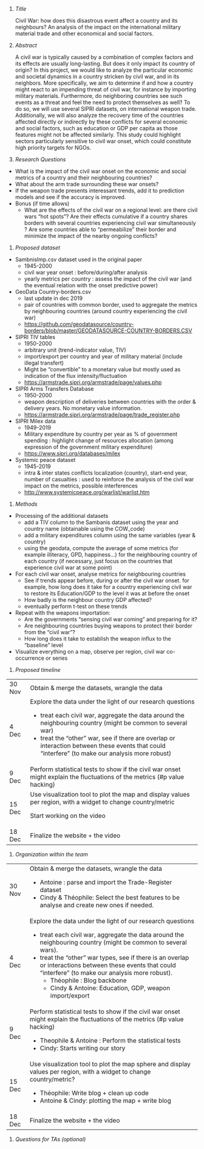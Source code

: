 1. *Title*

    Civil War: how does this disastrous event affect a country and its neighbours? An analysis of the impact on the international military material trade and other economical and social factors.

1. *Abstract*

    A civil war is typically caused by a combination of complex factors and its effects are usually long-lasting. But does it only impact its country of origin? In this project, we would like to analyze the particular economic and societal dynamics in a country stricken by civil war, and in its neighbors. More specifically, we aim to determine if and how a country might react to an impending threat of civil war, for instance by importing military materials. Furthermore, do neighboring countries see such events as a threat and feel the need to protect themselves as well? To do so, we will use several SIPRI datasets, on international weapon trade. Additionally, we will also analyze the recovery time of the countries affected directly or indirectly by these conflicts for several economic and social factors, such as education or GDP per capita as those features might not be affected similarly. This study could highlight sectors particularly sensitive to civil war onset, which could constitute high priority targets for NGOs.

1. *Research Questions*
*   What is the impact of the civil war onset on the economic and social metrics of a country and their neighbouring countries?
*   What about the arm trade surrounding these war onsets?
*   If the weapon trade presents interessant trends, add it to prediction models and see if the accuracy is improved.
*   Bonus (if time allows)
    *   What are the effects of the civil war on a regional level: are there civil wars “hot spots”? Are their effects cumulative if a country shares borders with several countries experiencing civil war simultaneously ? Are some countries able to “permeabilize” their border and minimize the impact of the nearby ongoing conflicts?
1. *Proposed dataset*
*   SambnisImp.csv dataset used in the original paper
    *   1945-2000
    *   civil war year onset : before/during/after analysis
    *   yearly metrics per country : assess the impact of the civil war (and the eventual relation with the onset predictive power)
*   GeoData Country-borders.csv
    *   last update in dec 2019
    *   pair of countries with common border, used to aggregate the metrics by neighbouring countries (around country experiencing the civil war)
    *   https://github.com/geodatasource/country-borders/blob/master/GEODATASOURCE-COUNTRY-BORDERS.CSV
*   SIPRI TIV tables
    *   1950-2000
    *   arbitrary unit (trend-indicator value, TIV)
    *   import/export per country and year of military material (include illegal transfert)
    *   Might be “convertible” to a monetary value but mostly used as indication of the flux intensity/fluctuation
    *   https://armstrade.sipri.org/armstrade/page/values.php
*   SIPRI Arms Transfers Database
    *   1950-2000
    *   weapon description of deliveries between countries with the order & delivery years. No monetary value information.
    *   https://armstrade.sipri.org/armstrade/page/trade_register.php
*   SIPRI Milex data
    *   1949-2019
    *   Military expenditure by country per year as % of government spending : highlight change of resources allocation (among expression of the government military expenditure)
    *   https://www.sipri.org/databases/milex
*   Systemic peace dataset
    *   1945-2019
    *   intra & inter states conflicts localization (country), start-end year, number of casualties : used to reinforce the analysis of the civil war impact on the metrics, possible interferences
    *   http://www.systemicpeace.org/warlist/warlist.htm
1. *Methods*
*   Processing of the additional datasets
    *   add a TIV column to the Sambanis dataset using the year and country name (obtainable using the COW_code)
    *   add a military expenditures column using the same variables (year & country)
    *   using the geodata, compute the average of some metrics (for example illiteracy, GPD, happiness…) for the neighbouring country of each country (if necessary, just focus on the countries that experience civil war at some point)
*   For each civil war onset, analyse metrics for neighbouring countries
    *   See if trends appear before, during or after the civil war onset. for example, how long does it take for a country experiencing civil war to restore its Education/GDP to the level it was at before the onset
    *   How badly is the neighbour country GDP affected?
    *   eventually perform t-test on these trends
*   Repeat with the weapons importation:
    *   Are the governments “sensing civil war coming” and preparing for it? 
    *   Are neighbouring countries buying weapons to protect their border from the “civil war”?
    *   How long does it take to establish the weapon influx to the “baseline” level
*   Visualize everything on a map, observe per region, civil war co-occurrence or series
1. *Proposed timeline*

<table>
  <tr>
   <td>
30 Nov
   </td>
   <td>Obtain & merge the datasets, wrangle the data
   </td>
  </tr>
  <tr>
   <td>4 Dec
   </td>
   <td>Explore the data under the light of our research questions
<ul>

<li>treat each civil war, aggregate the data around the neighbouring country (might be common to several war)

<li>treat the “other” war, see if there are overlap or interaction between these events that could “interfere” (to make our analysis more robust)
</li>
</ul>
   </td>
  </tr>
  <tr>
   <td>9 Dec
   </td>
   <td>Perform statistical tests to show if the civil war onset might explain the fluctuations of the metrics (#p value hacking)
   </td>
  </tr>
  <tr>
   <td>15 Dec
   </td>
   <td>Use visualization tool to plot the map and display values per region, with a widget to change country/metric
<p>
Start working on the video
   </td>
  </tr>
  <tr>
   <td>18 Dec
   </td>
   <td>Finalize the website + the video
   </td>
  </tr>
</table>




1. *Organization within the team*

<table>
  <tr>
   <td>
30 Nov
   </td>
   <td>Obtain & merge the datasets, wrangle the data
<ul>

<li>Antoine : parse and import the Trade-Register dataset

<li>Cindy & Théophile: Select the best features to be analyse and create new ones if needed.
</li>
</ul>
   </td>
  </tr>
  <tr>
   <td>4 Dec
   </td>
   <td>Explore the data under the light of our research questions
<ul>

<li>treat each civil war, aggregate the data around the neighbouring country (might be common to several wars).

<li>treat the “other” war types, see if there is an overlap or interactions between these events that could “interfere” (to make our analysis more robust). 
<ul>
 
<li>Théophile : Blog backbone
 
<li>Cindy & Antoine: Education, GDP, weapon import/export
</li> 
</ul>
</li> 
</ul>
   </td>
  </tr>
  <tr>
   <td>9 Dec
   </td>
   <td>Perform statistical tests to show if the civil war onset might explain the fluctuations of the metrics (#p value hacking)
<ul>

<li>Theophile & Antoine : Perform the statistical tests 

<li>Cindy: Starts writing our story	
</li>
</ul>
   </td>
  </tr>
  <tr>
   <td>15 Dec
   </td>
   <td>Use visualization tool to plot the map sphere and display values per region, with a widget to change country/metric?
<ul>

<li>Théophile: Write blog + clean up code 

<li>Antoine & Cindy: plotting the map +  write blog
</li>
</ul>
   </td>
  </tr>
  <tr>
   <td>18 Dec
   </td>
   <td>Finalize the website + the video
   </td>
  </tr>
</table>




1. *Questions for TAs (optional)*
